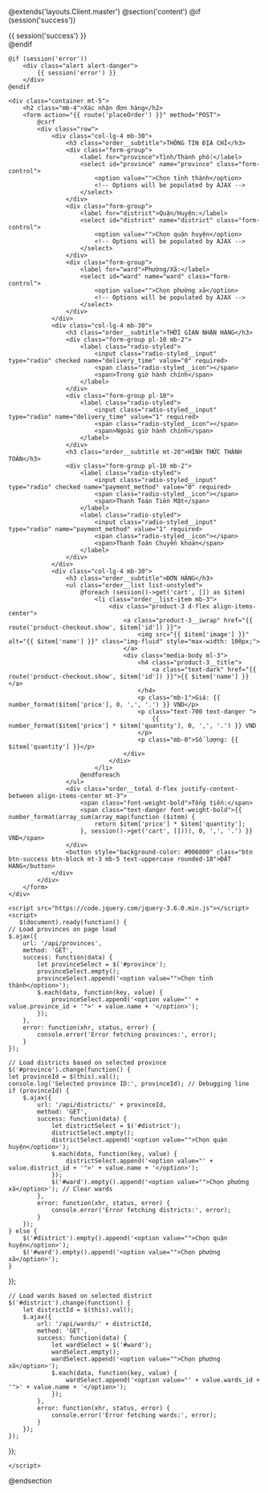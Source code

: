 @extends('layouts.Client.master')
@section('content')
    @if (session('success'))
        <div class="alert alert-success">
            {{ session('success') }}
        </div>
    @endif

    @if (session('error'))
        <div class="alert alert-danger">
            {{ session('error') }}
        </div>
    @endif

    <div class="container mt-5">
        <h2 class="mb-4">Xác nhận đơn hàng</h2>
        <form action="{{ route('placeOrder') }}" method="POST">
            @csrf
            <div class="row">
                <div class="col-lg-4 mb-30">
                    <h3 class="order__subtitle">THÔNG TIN ĐỊA CHỈ</h3>
                    <div class="form-group">
                        <label for="province">Tỉnh/Thành phố:</label>
                        <select id="province" name="province" class="form-control">
                            <option value="">Chọn tỉnh thành</option>
                            <!-- Options will be populated by AJAX -->
                        </select>
                    </div>
                    <div class="form-group">
                        <label for="district">Quận/Huyện:</label>
                        <select id="district" name="district" class="form-control">
                            <option value="">Chọn quận huyện</option>
                            <!-- Options will be populated by AJAX -->
                        </select>
                    </div>
                    <div class="form-group">
                        <label for="ward">Phường/Xã:</label>
                        <select id="ward" name="ward" class="form-control">
                            <option value="">Chọn phường xã</option>
                            <!-- Options will be populated by AJAX -->
                        </select>
                    </div>
                </div>
                <div class="col-lg-4 mb-30">
                    <h3 class="order__subtitle">THỜI GIAN NHẬN HÀNG</h3>
                    <div class="form-group pl-10 mb-2">
                        <label class="radio-styled">
                            <input class="radio-styled__input" type="radio" checked name="delivery_time" value="0" required>
                            <span class="radio-styled__icon"></span>
                            <span>Trong giờ hành chính</span>
                        </label>
                    </div>
                    <div class="form-group pl-10">
                        <label class="radio-styled">
                            <input class="radio-styled__input" type="radio" name="delivery_time" value="1" required>
                            <span class="radio-styled__icon"></span>
                            <span>Ngoài giờ hành chính</span>
                        </label>
                    </div>
                    <h3 class="order__subtitle mt-20">HÌNH THỨC THÀNH TOÁN</h3>
                    <div class="form-group pl-10 mb-2">
                        <label class="radio-styled">
                            <input class="radio-styled__input" type="radio" checked name="payment_method" value="0" required>
                            <span class="radio-styled__icon"></span>
                            <span>Thanh Toán Tiền Mặt</span>
                        </label>
                        <label class="radio-styled">
                            <input class="radio-styled__input" type="radio" name="payment_method" value="1" required>
                            <span class="radio-styled__icon"></span>
                            <span>Thanh Toán Chuyển khoản</span>
                        </label>
                    </div>
                </div>
                <div class="col-lg-4 mb-30">
                    <h3 class="order__subtitle">ĐƠN HÀNG</h3>
                    <ul class="order__list list-unstyled">
                        @foreach (session()->get('cart', []) as $item)
                            <li class="order__list-item mb-3">
                                <div class="product-3 d-flex align-items-center">
                                    <a class="product-3__iwrap" href="{{ route('product-checkout.show', $item['id']) }}">
                                        <img src="{{ $item['image'] }}" alt="{{ $item['name'] }}" class="img-fluid" style="max-width: 100px;">
                                    </a>
                                    <div class="media-body ml-3">
                                        <h4 class="product-3__title">
                                            <a class="text-dark" href="{{ route('product-checkout.show', $item['id']) }}">{{ $item['name'] }}</a>
                                        </h4>
                                        <p class="mb-1">Giá: {{ number_format($item['price'], 0, ',', '.') }} VND</p>
                                        <p class="text-700 text-danger ">
                                            {{ number_format($item['price'] * $item['quantity'], 0, ',', '.') }} VND
                                        </p>
                                        <p class="mb-0">Số lượng: {{ $item['quantity'] }}</p>
                                    </div>
                                </div>
                            </li>
                        @endforeach
                    </ul>
                    <div class="order__total d-flex justify-content-between align-items-center mt-3">
                        <span class="font-weight-bold">Tổng tiền:</span>
                        <span class="text-danger font-weight-bold">{{ number_format(array_sum(array_map(function ($item) {
                            return $item['price'] * $item['quantity'];
                        }, session()->get('cart', []))), 0, ',', '.') }} VND</span>
                    </div>
                    <button style="background-color: #006800" class="btn btn-success btn-block mt-3 mb-5 text-uppercase rounded-18">ĐẶT HÀNG</button>
                </div>
            </div>
        </form>
    </div>

    <script src="https://code.jquery.com/jquery-3.6.0.min.js"></script>
    <script>
       $(document).ready(function() {
    // Load provinces on page load
    $.ajax({
        url: '/api/provinces',
        method: 'GET',
        success: function(data) {
            let provinceSelect = $('#province');
            provinceSelect.empty();
            provinceSelect.append('<option value="">Chọn tỉnh thành</option>');
            $.each(data, function(key, value) {
                provinceSelect.append('<option value="' + value.province_id + '">' + value.name + '</option>');
            });
        },
        error: function(xhr, status, error) {
            console.error('Error fetching provinces:', error);
        }
    });

    // Load districts based on selected province
    $('#province').change(function() {
    let provinceId = $(this).val();
    console.log('Selected province ID:', provinceId); // Debugging line
    if (provinceId) {
        $.ajax({
            url: '/api/districts/' + provinceId,
            method: 'GET',
            success: function(data) {
                let districtSelect = $('#district');
                districtSelect.empty();
                districtSelect.append('<option value="">Chọn quận huyện</option>');
                $.each(data, function(key, value) {
                    districtSelect.append('<option value="' + value.district_id + '">' + value.name + '</option>');
                });
                $('#ward').empty().append('<option value="">Chọn phường xã</option>'); // Clear wards
            },
            error: function(xhr, status, error) {
                console.error('Error fetching districts:', error);
            }
        });
    } else {
        $('#district').empty().append('<option value="">Chọn quận huyện</option>');
        $('#ward').empty().append('<option value="">Chọn phường xã</option>');
    }
});

    // Load wards based on selected district
    $('#district').change(function() {
        let districtId = $(this).val();
        $.ajax({
            url: '/api/wards/' + districtId,
            method: 'GET',
            success: function(data) {
                let wardSelect = $('#ward');
                wardSelect.empty();
                wardSelect.append('<option value="">Chọn phường xã</option>');
                $.each(data, function(key, value) {
                    wardSelect.append('<option value="' + value.wards_id + '">' + value.name + '</option>');
                });
            },
            error: function(xhr, status, error) {
                console.error('Error fetching wards:', error);
            }
        });
    });
});

    </script>
@endsection

